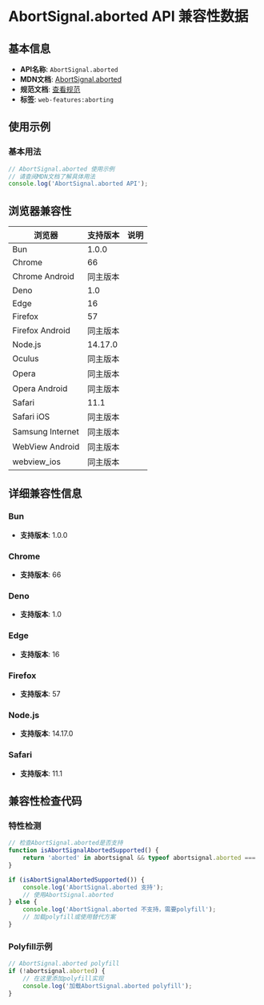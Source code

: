 # AbortSignal.aborted API 兼容性数据

## 基本信息

- **API名称**: `AbortSignal.aborted`
- **MDN文档**: [AbortSignal.aborted](https://developer.mozilla.org/docs/Web/API/AbortSignal/aborted)
- **规范文档**: [查看规范](https://dom.spec.whatwg.org/#ref-for-dom-abortsignal-aborted①)
- **标签**: `web-features:aborting`

## 使用示例

### 基本用法

```javascript
// AbortSignal.aborted 使用示例
// 请查阅MDN文档了解具体用法
console.log('AbortSignal.aborted API');
```

## 浏览器兼容性

| 浏览器 | 支持版本 | 说明 |
|--------|----------|------|
| Bun | 1.0.0 |  |
| Chrome | 66 |  |
| Chrome Android | 同主版本 |  |
| Deno | 1.0 |  |
| Edge | 16 |  |
| Firefox | 57 |  |
| Firefox Android | 同主版本 |  |
| Node.js | 14.17.0 |  |
| Oculus | 同主版本 |  |
| Opera | 同主版本 |  |
| Opera Android | 同主版本 |  |
| Safari | 11.1 |  |
| Safari iOS | 同主版本 |  |
| Samsung Internet | 同主版本 |  |
| WebView Android | 同主版本 |  |
| webview_ios | 同主版本 |  |

## 详细兼容性信息

### Bun

- **支持版本**: 1.0.0

### Chrome

- **支持版本**: 66

### Deno

- **支持版本**: 1.0

### Edge

- **支持版本**: 16

### Firefox

- **支持版本**: 57

### Node.js

- **支持版本**: 14.17.0

### Safari

- **支持版本**: 11.1

## 兼容性检查代码

### 特性检测

```javascript
// 检查AbortSignal.aborted是否支持
function isAbortSignalAbortedSupported() {
    return 'aborted' in abortsignal && typeof abortsignal.aborted === 'function';
}

if (isAbortSignalAbortedSupported()) {
    console.log('AbortSignal.aborted 支持');
    // 使用AbortSignal.aborted
} else {
    console.log('AbortSignal.aborted 不支持，需要polyfill');
    // 加载polyfill或使用替代方案
}
```

### Polyfill示例

```javascript
// AbortSignal.aborted polyfill
if (!abortsignal.aborted) {
    // 在这里添加polyfill实现
    console.log('加载AbortSignal.aborted polyfill');
}
```

